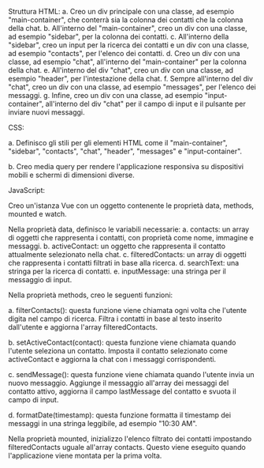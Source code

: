Struttura HTML:
a. Creo un div principale con una classe, ad esempio "main-container", che conterrà sia la colonna dei contatti che la colonna della chat.
b. All'interno del "main-container", creo un div con una classe, ad esempio "sidebar", per la colonna dei contatti.
c. All'interno della "sidebar", creo un input per la ricerca dei contatti e un div con una classe, ad esempio "contacts", per l'elenco dei contatti.
d. Creo un div con una classe, ad esempio "chat", all'interno del "main-container" per la colonna della chat.
e. All'interno del div "chat", creo un div con una classe, ad esempio "header", per l'intestazione della chat.
f. Sempre all'interno del div "chat", creo un div con una classe, ad esempio "messages", per l'elenco dei messaggi.
g. Infine, creo un div con una classe, ad esempio "input-container", all'interno del div "chat" per il campo di input e il pulsante per inviare nuovi messaggi.

 CSS:

a. Definisco gli stili per gli elementi HTML come il "main-container", "sidebar", "contacts", "chat", "header", "messages" e "input-container".

b. Creo media query per rendere l'applicazione responsiva su dispositivi mobili e schermi di dimensioni diverse.




JavaScript:

Creo un'istanza Vue con un oggetto contenente le proprietà data, methods, mounted e watch.

Nella proprietà data, definisco le variabili necessarie:
a. contacts: un array di oggetti che rappresenta i contatti, con proprietà come nome, immagine e messaggi.
b. activeContact: un oggetto che rappresenta il contatto attualmente selezionato nella chat.
c. filteredContacts: un array di oggetti che rappresenta i contatti filtrati in base alla ricerca.
d. searchText: una stringa per la ricerca di contatti.
e. inputMessage: una stringa per il messaggio di input.

Nella proprietà methods, creo le seguenti funzioni:

a. filterContacts(): questa funzione viene chiamata ogni volta che l'utente digita nel campo di ricerca. Filtra i contatti in base al testo inserito dall'utente e aggiorna l'array filteredContacts.

b. setActiveContact(contact): questa funzione viene chiamata quando l'utente seleziona un contatto. Imposta il contatto selezionato come activeContact e aggiorna la chat con i messaggi corrispondenti.

c. sendMessage(): questa funzione viene chiamata quando l'utente invia un nuovo messaggio. Aggiunge il messaggio all'array dei messaggi del contatto attivo, aggiorna il campo lastMessage del contatto e svuota il campo di input.

d. formatDate(timestamp): questa funzione formatta il timestamp dei messaggi in una stringa leggibile, ad esempio "10:30 AM".

Nella proprietà mounted, inizializzo l'elenco filtrato dei contatti impostando filteredContacts uguale all'array contacts. Questo viene eseguito quando l'applicazione viene montata per la prima volta.
